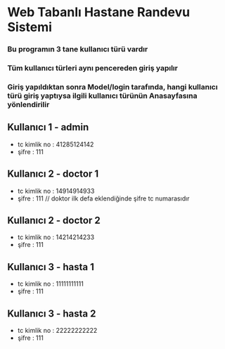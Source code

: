 # Web Tabanlı Hastane Randevu Sistemi

### Bu programın 3 tane kullanıcı türü vardır
### Tüm kullanıcı türleri aynı pencereden giriş yapılır 
### Giriş yapıldıktan sonra Model/login tarafında, hangi kullanıcı türü giriş yaptıysa ilgili kullanıcı türünün Anasayfasına yönlendirilir

## Kullanıcı 1 - admin 
- tc kimlik no : 41285124142
- şifre : 111


## Kullanıcı 2 - doctor 1
- tc kimlik no : 14914914933
- şifre : 111   // doktor ilk defa eklendiğinde şifre tc numarasıdır

## Kullanıcı 2 - doctor 2
- tc kimlik no : 14214214233
- şifre : 111

## Kullanıcı 3 - hasta 1 
- tc kimlik no : 11111111111
- şifre : 111

## Kullanıcı 3 - hasta 2 
- tc kimlik no : 22222222222
- şifre : 111